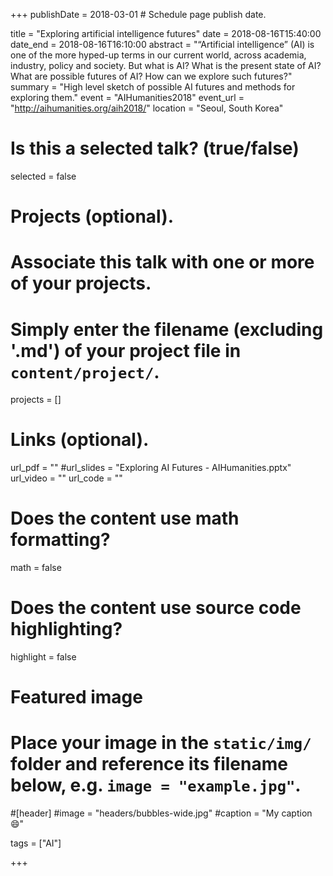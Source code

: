 +++
publishDate = 2018-03-01 # Schedule page publish date.

title = "Exploring artificial intelligence futures"
date = 2018-08-16T15:40:00
date_end = 2018-08-16T16:10:00
abstract = "“Artificial intelligence” (AI) is one of the more hyped-up terms in our current world, across academia, industry, policy and society. But what is AI? What is the present state of AI? What are possible futures of AI? How can we explore such futures?" 
summary = "High level sketch of possible AI futures and methods for exploring them."
event = "AIHumanities2018"
event_url = "http://aihumanities.org/aih2018/"
location = "Seoul, South Korea"

# Is this a selected talk? (true/false)
selected = false

# Projects (optional).
#   Associate this talk with one or more of your projects.
#   Simply enter the filename (excluding '.md') of your project file in `content/project/`.
projects = []

# Links (optional).
url_pdf = ""
#url_slides = "Exploring AI Futures - AIHumanities.pptx"
url_video = ""
url_code = ""

# Does the content use math formatting?
math = false

# Does the content use source code highlighting?
highlight = false

# Featured image
# Place your image in the `static/img/` folder and reference its filename below, e.g. `image = "example.jpg"`.
#[header]
#image = "headers/bubbles-wide.jpg"
#caption = "My caption :smile:"

tags = ["AI"]

+++
